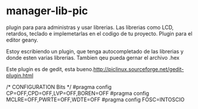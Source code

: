 # manager-lib-pic
plugin para para administras y usar librerias. Las librerias como LCD, retardos, teclado e implemetarlas en el codigo de tu proyecto. Plugin para el editor geany.

Estoy escribiendo un plugin, que tenga autocompletado de las librerias y donde esten varias librerias. Tambien qeu pueda gernar el archivo .hex

Este plugin es de gedit, esta bueno.http://piclinux.sourceforge.net/gedit-plugin.html


/* CONFIGURATION Bits */
#pragma config CP=OFF,CPD=OFF,LVP=OFF,BOREN=OFF
#pragma config MCLRE=OFF,PWRTE=OFF,WDTE=OFF
#pragma config FOSC=INTOSCIO 
